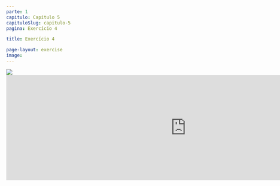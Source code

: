 ```yaml
---
parte: 1
capitulo: Capítulo 5
capituloSlug: capitulo-5
pagina: Exercício 4

title: Exercício 4

page-layout: exercise
image:
---
```


<img src="{{site.baseurl}}/assets/graphics/content/5_1_6_1.jpg"/>
<!-- <img src="{{site.baseurl}}/assets/graphics/content/5_1_4.png"/> -->
<iframe src="https://player.vimeo.com/video/226769500?title=0&byline=0&portrait=0" width="960" height="282" frameborder="0" webkitallowfullscreen mozallowfullscreen allowfullscreen></iframe>